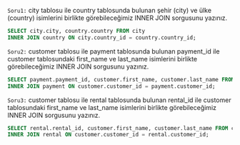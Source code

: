 `Soru1:` city tablosu ile country tablosunda bulunan şehir (city) ve ülke (country) isimlerini birlikte görebileceğimiz INNER JOIN sorgusunu yazınız.
```SQL
SELECT city.city, country.country FROM city
INNER JOIN country ON city.country_id = country.country_id;
```
`Soru2:` customer tablosu ile payment tablosunda bulunan payment_id ile customer tablosundaki first_name ve last_name isimlerini birlikte görebileceğimiz INNER JOIN sorgusunu yazınız.
```SQL
SELECT payment.payment_id, customer.first_name, customer.last_name FROM customer
INNER JOIN payment ON customer.customer_id = payment.customer_id;
```
`Soru3:` customer tablosu ile rental tablosunda bulunan rental_id ile customer tablosundaki first_name ve last_name isimlerini birlikte görebileceğimiz INNER JOIN sorgusunu yazınız.
```SQL
SELECT rental.rental_id, customer.first_name, customer.last_name FROM customer
INNER JOIN rental ON customer.customer_id = rental.customer_id;
```
